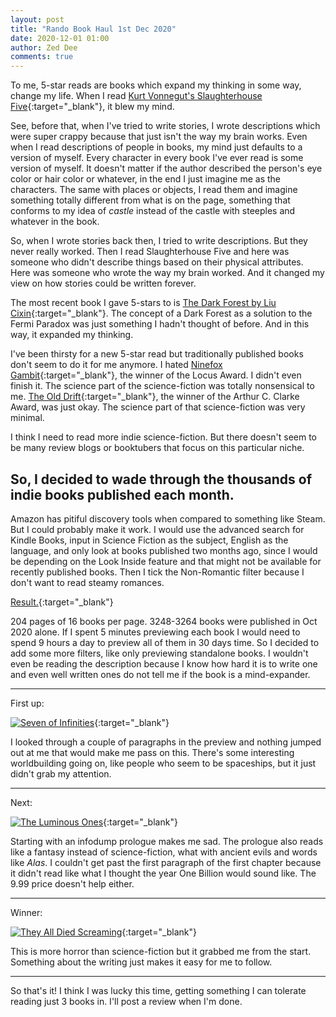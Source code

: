 ```yaml
---
layout: post
title: "Rando Book Haul 1st Dec 2020"
date: 2020-12-01 01:00
author: Zed Dee
comments: true
---
```


To me, 5-star reads are books which expand my thinking in some way, change my life. When I read [Kurt Vonnegut's Slaughterhouse Five](https://www.amazon.com/Slaughterhouse-Five-Novel-Modern-Library-Novels-ebook/dp/B000SEGHT6/){:target="_blank"}, it blew my mind.

See, before that, when I've tried to write stories, I wrote descriptions which were super crappy because that just isn't the way my brain works. Even when I read descriptions of people in books, my mind just defaults to a version of myself. Every character in every book I've ever read is some version of myself. It doesn't matter if the author described the person's eye color or hair color or whatever, in the end I just imagine me as the characters. The same with places or objects, I read them and imagine something totally different from what is on the page, something that conforms to my idea of *castle* instead of the castle with steeples and whatever in the book.

So, when I wrote stories back then, I tried to write descriptions. But they never really worked. Then I read Slaughterhouse Five and here was someone who didn't describe things based on their physical attributes. Here was someone who wrote the way my brain worked. And it changed my view on how stories could be written forever.

The most recent book I gave 5-stars to is [The Dark Forest by Liu Cixin](https://www.amazon.com/Dark-Forest-Remembrance-Earths-Past-ebook/dp/B00R13OYU6/){:target="_blank"}. The concept of a Dark Forest as a solution to the Fermi Paradox was just something I hadn't thought of before. And in this way, it expanded my thinking. 

I've been thirsty for a new 5-star read but traditionally published books don't seem to do it for me anymore. I hated [Ninefox Gambit](https://www.amazon.com/Ninefox-Gambit-Machineries-Empire-Book-ebook/dp/B01EBE05X2/){:target="_blank"}, the winner of the Locus Award. I didn't even finish it. The science part of the science-fiction was totally nonsensical to me. [The Old Drift](https://www.amazon.com/Old-Drift-Novel-Namwali-Serpell-ebook/dp/B07F63ZNGC/){:target="_blank"}, the winner of the Arthur C. Clarke Award, was just okay. The science part of that science-fiction was very minimal.

I think I need to read more indie science-fiction. But there doesn't seem to be many review blogs or booktubers that focus on this particular niche.

## So, I decided to wade through the thousands of indie books published each month.

Amazon has pitiful discovery tools when compared to something like Steam. But I could probably make it work. I would use the advanced search for Kindle Books, input in Science Fiction as the subject, English as the language, and only look at books published two months ago, since I would be depending on the Look Inside feature and that might not be available for recently published books. Then I tick the Non-Romantic filter because I don't want to read steamy romances.

[Result.](https://www.amazon.com/s?i=digital-text&bbn=158591011&rh=n%3A158591011%2Cp_20%3AEnglish%2Cp_n_feature_five_browse-bin%3A6602149011&s=daterank&dc&Adv-Srch-Books-Submit.x=16&Adv-Srch-Books-Submit.y=16&field-datemod=10&field-dateop=During&field-dateyear=2020&qid=1606824286&rnid=6602145011&unfiltered=1){:target="_blank"}

204 pages of 16 books per page. 3248-3264 books were published in Oct 2020 alone. If I spent 5 minutes previewing each book I would need to spend 9 hours a day to preview all of them in 30 days time. So I decided to add some more filters, like only previewing standalone books. I wouldn't even be reading the description because I know how hard it is to write one and even well written ones do not tell me if the book is a mind-expander.

--- 

First up:

[![Seven of Infinities](https://m.media-amazon.com/images/I/519pEkJ8AwL.jpg)](https://www.amazon.com/Seven-Infinities-Aliette-Bodard-ebook/dp/B08L17LFYV){:target="_blank"}

I looked through a couple of paragraphs in the preview and nothing jumped out at me that would make me pass on this. There's some interesting worldbuilding going on, like people who seem to be spaceships, but it just didn't grab my attention.

---

Next:

[![The Luminous Ones](https://m.media-amazon.com/images/I/41WXTYRk9RL.jpg)](https://www.amazon.com/Luminous-Ones-Nicholas-Ashbaugh-ebook/dp/B08HKTQ18P){:target="_blank"}

Starting with an infodump prologue makes me sad. The prologue also reads like a fantasy instead of 
science-fiction, what with ancient evils and words like *Alas*. I couldn't get past the first paragraph of the first chapter because it didn't read like what I thought the year One Billion would sound like. The 9.99 price doesn't help either.

---

Winner:

[![They All Died Screaming](https://m.media-amazon.com/images/I/41o0UX6VNxL.jpg)](https://www.amazon.com/They-Died-Screaming-Kristopher-Triana-ebook/dp/B08748PBL5){:target="_blank"}

This is more horror than science-fiction but it grabbed me from the start. Something about the writing just makes it easy for me to follow.

---

So that's it! I think I was lucky this time, getting something I can tolerate reading just 3 books in. I'll post a review when I'm done.